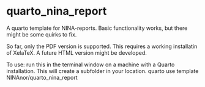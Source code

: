 # quarto_nina_report
A quarto template for NINA-reports. Basic functionality works, but there might be some quirks to fix.

So far, only the PDF version is supported. This requires a working installatin of XelaTeX. A future HTML version might be developed.

To use: run this in the terminal window on a machine with a Quarto installation. This will create a subfolder in your location.
quarto use template NINAnor/quarto_nina_report
